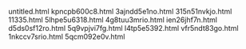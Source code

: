 untitled.html
kpncpb600c8.html
3ajndd5e1no.html
315n51nvkjo.html
11335.html
5lhpe5u6318.html
4g8tuu3mrio.html
ien26jhf7n.html
d5ds0sf12ro.html
5q9vpjvi7fg.html
l4tp5e5392.html
vfr5ndt83go.html
1nkccv7srio.html
5qcm092e0v.html
